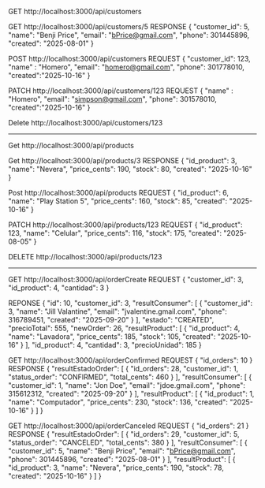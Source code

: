 GET http://localhost:3000/api/customers


GET http://localhost:3000/api/customers/5
RESPONSE
{
  "customer_id": 5,
  "name": "Benji Price",
  "email": "bPrice@gmail.com",
  "phone": 301445896,
  "created": "2025-08-01"
}


POST http://localhost:3000/api/customers
REQUEST
{
  "customer_id": 123, 
  "name" : "Homero",
  "email": "homero@gmail.com",
  "phone": 301778010,
  "created":"2025-10-16"
}


PATCH http://localhost:3000/api/customers/123
REQUEST
{
  "name" : "Homero",
  "email": "simpson@gmail.com",
  "phone": 301578010,
  "created":"2025-10-16"
}


Delete http://localhost:3000/api/customers/123

*************************************************************************************

Get http://localhost:3000/api/products


Get http://localhost:3000/api/products/3
RESPONSE
{
  "id_product": 3,
  "name": "Nevera",
  "price_cents": 190,
  "stock": 80,
  "created": "2025-10-16"
}


Post http://localhost:3000/api/products
REQUEST
{
  "id_product": 6,
  "name": "Play Station 5",
  "price_cents": 160,
  "stock": 85,
  "created": "2025-10-16"
}


PATCH http://localhost:3000/api/products/123
REQUEST
{
  "id_product": 123,
  "name": "Celular",
  "price_cents": 116,
  "stock": 175,
  "created": "2025-08-05"
}


DELETE http://localhost:3000/api/products/123

*************************************************************************************



GET http://localhost:3000/api/orderCreate
REQUEST
{
  "customer_id": 3,
  "id_product": 4,
  "cantidad": 3
}

REPONSE
{
  "id": 10,
  "customer_id": 3,
  "resultConsumer": [
    {
      "customer_id": 3,
      "name": "Jill Valantine",
      "email": "jvalentine.gmail.com",
      "phone": 316789451,
      "created": "2025-09-20"
    }
  ],
  "estado": "CREATED",
  "precioTotal": 555,
  "newOrder": 26,
  "resultProduct": [
    {
      "id_product": 4,
      "name": "Lavadora",
      "price_cents": 185,
      "stock": 105,
      "created": "2025-10-16"
    }
  ],
  "id_product": 4,
  "cantidad": 3,
  "precioUnidad": 185
}



GET http://localhost:3000/api/orderConfirmed
REQUEST
{
  "id_orders": 10
}
RESPONSE
{
  "resultEstadoOrder": [
    {
      "id_orders": 28,
      "customer_id": 1,
      "status_order": "CONFIRMED",
      "total_cents": 460
    }
  ],
  "resultConsumer": [
    {
      "customer_id": 1,
      "name": "Jon Doe",
      "email": "jdoe.gmail.com",
      "phone": 315612312,
      "created": "2025-09-20"
    }
  ],
  "resultProduct": [
    {
      "id_product": 1,
      "name": "Computador",
      "price_cents": 230,
      "stock": 136,
      "created": "2025-10-16"
    }
  ]
}


GET http://localhost:3000/api/orderCanceled
REQUEST
{
  "id_orders": 21
}
RESPONSE
{
  "resultEstadoOrder": [
    {
      "id_orders": 29,
      "customer_id": 5,
      "status_order": "CANCELED",
      "total_cents": 380
    }
  ],
  "resultConsumer": [
    {
      "customer_id": 5,
      "name": "Benji Price",
      "email": "bPrice@gmail.com",
      "phone": 301445896,
      "created": "2025-08-01"
    }
  ],
  "resultProduct": [
    {
      "id_product": 3,
      "name": "Nevera",
      "price_cents": 190,
      "stock": 78,
      "created": "2025-10-16"
    }
  ]
}
